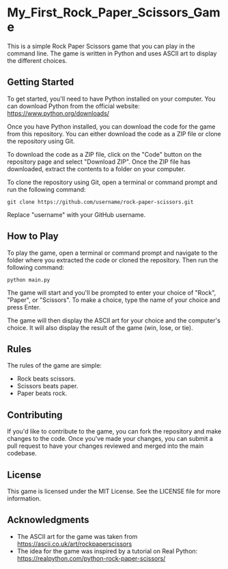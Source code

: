 # My_First_Rock_Paper_Scissors_Game

This is a simple Rock Paper Scissors game that you can play in the command line. The game is written in Python and uses ASCII art to display the different choices.

## Getting Started

To get started, you'll need to have Python installed on your computer. You can download Python from the official website: https://www.python.org/downloads/

Once you have Python installed, you can download the code for the game from this repository. You can either download the code as a ZIP file or clone the repository using Git.

To download the code as a ZIP file, click on the "Code" button on the repository page and select "Download ZIP". Once the ZIP file has downloaded, extract the contents to a folder on your computer.

To clone the repository using Git, open a terminal or command prompt and run the following command:

```
git clone https://github.com/username/rock-paper-scissors.git
```

Replace "username" with your GitHub username.

## How to Play

To play the game, open a terminal or command prompt and navigate to the folder where you extracted the code or cloned the repository. Then run the following command:

```
python main.py
```

The game will start and you'll be prompted to enter your choice of "Rock", "Paper", or "Scissors". To make a choice, type the name of your choice and press Enter.

The game will then display the ASCII art for your choice and the computer's choice. It will also display the result of the game (win, lose, or tie).

## Rules

The rules of the game are simple:

- Rock beats scissors.
- Scissors beats paper.
- Paper beats rock.

## Contributing

If you'd like to contribute to the game, you can fork the repository and make changes to the code. Once you've made your changes, you can submit a pull request to have your changes reviewed and merged into the main codebase.

## License

This game is licensed under the MIT License. See the LICENSE file for more information.

## Acknowledgments

- The ASCII art for the game was taken from https://ascii.co.uk/art/rockpaperscissors
- The idea for the game was inspired by a tutorial on Real Python: https://realpython.com/python-rock-paper-scissors/
